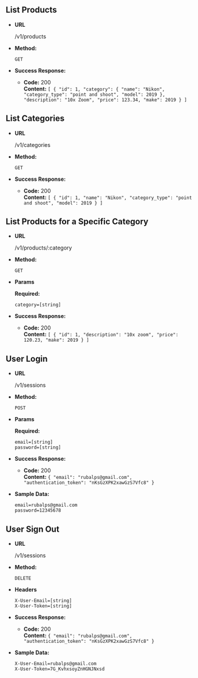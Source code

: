 **List Products**
----

* **URL**

  /v1/products

* **Method:**

  `GET`

* **Success Response:**

  * **Code:** 200 <br />
    **Content:** `[
    {
        "id": 1,
        "category": {
            "name": "Nikon",
            "category_type": "point and shoot",
            "model": 2019
        },
        "description": "10x Zoom",
        "price": 123.34,
        "make": 2019
    }
]`
    
    
**List Categories**
----

* **URL**

  /v1/categories

* **Method:**

  `GET`
  
* **Success Response:**

  * **Code:** 200 <br />
    **Content:** `[
    {
        "id": 1,
        "name": "Nikon",
        "category_type": "point and shoot",
        "model": 2019
    }
]`



**List Products for a Specific Category**
----

* **URL**

  /v1/products/:category

* **Method:**

  `GET`

* **Params**
 
  **Required:**
 
   `category=[string]`

* **Success Response:**

  * **Code:** 200 <br />
    **Content:** `[
    {
        "id": 1,
        "description": "10x zoom",
        "price": 120.23,
        "make": 2019
    }
]`



**User Login**
----

* **URL**

  /v1/sessions

* **Method:**

  `POST`


* **Params**
 
  **Required:**
 
   `email=[string]`<br />
   `password=[string]`

* **Success Response:**

  * **Code:** 200 <br />
    **Content:** `{
    "email": "rubalps@gmail.com",
    "authentication_token": "nKsGzXPK2xawGzS7Vfc8"
}`

* **Sample Data:**

  `email=rubalps@gmail.com`<br />
  `password=12345678`
  
  
**User Sign Out**
----

* **URL**

  /v1/sessions

* **Method:**

  `DELETE`

* **Headers**

  `X-User-Email=[string]`<br />
  `X-User-Token=[string]`

* **Success Response:**

  * **Code:** 200 <br />
    **Content:** `{
    "email": "rubalps@gmail.com",
    "authentication_token": "nKsGzXPK2xawGzS7Vfc8"
}`

* **Sample Data:**

  `X-User-Email=rubalps@gmail.com`<br />
  `X-User-Token=7G_KvhxsoyZnHGNJNxsd`

